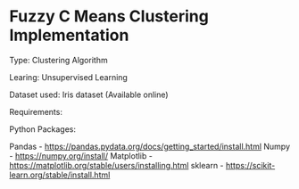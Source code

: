 # Fuzzy C Means Clustering Implementation

Type: Clustering Algorithm

Learing: Unsupervised Learning

Dataset used: Iris dataset (Available online)

Requirements:

Python Packages:

Pandas - https://pandas.pydata.org/docs/getting_started/install.html
Numpy - https://numpy.org/install/
Matplotlib - https://matplotlib.org/stable/users/installing.html
sklearn - https://scikit-learn.org/stable/install.html
